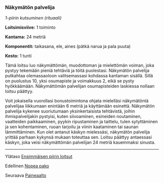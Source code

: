 ### Näkymätön palvelija

*1-piirin kutsuminen (rituaali)*

**Loitsimisviive:** 1 toiminto

**Kantama:** 24 metriä

**Komponentit:** taikasana, ele, aines (pätkä narua ja pala puuta)

**Kesto:** 1 tunti

Tämä loitsu luo näkymättömän, muodottoman ja mielettömän
voiman, joka pystyy tekemään pieniä tehtäviä ja töitä puolestasi.
Näkymätön palvelija putkahtaa olemassaoloon valitsemassasi
kohdassa kantaman sisällä. Sillä on puolustus 10, yksi
osumapiste ja voimakkuus 2, eikä se pysty hyökkäämään.
Näkymättömän palvelijan osumapisteiden laskiessa nollaan
loitsu päättyy.

Voit jokaisella vuorollasi bonustoimintona ohjata mielelläsi
näkymätöntä palvelijaa liikkumaan enintään 6 metriä ja käyttämään
esinettä. Näkymätön palvelija kykenee suoriutumaan
yksinkertaisista tehtävistä, joihin ihmispalvelijakin pystyisi,
kuten siivoaminen, esineiden noutaminen, vaatteiden paikkaaminen,
pyykin ripustaminen ja taittelu, tulen sytyttäminen
ja sen kohentaminen, ruoan tarjoilu ja viinin kaataminen tai
saunan lämmittäminen. Kun olet antanut käskyn mielessäsi,
näkymätön palvelija yrittää parhaan kykynsä mukaan toteuttaa
sen. Loitsu päättyy antaessasi käskyn, joka veisi näkymättömän
palvelijan 24 metriä kauemmaksi sinusta.

----

Ylätaso [Ensimmäisen piirin loitsut](1_piirin_loitsut)

Edellinen [Nopea pako](Nopea_pako)

Seuraava [Paineaalto](Paineaalto)